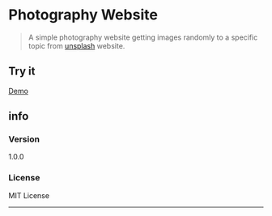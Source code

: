 # Photography Website

> A simple photography website getting images randomly to a specific topic from [unsplash](https://unsplash.com "Visite the website for free HD images") website.

## Try it

[Demo](https://bousbissikouceila.github.io/simple-photography-website/ "Click to have an idea")

## info

### Version

1.0.0

### License

MIT License

---
